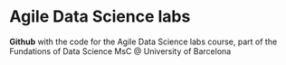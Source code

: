 # Agile Data Science labs

**Github** with the code for the Agile Data Science labs course, part of the Fundations of Data Science MsC @ University of Barcelona
